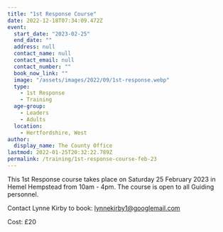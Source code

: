 ```yaml
---
title: "1st Response Course"
date: 2022-12-18T07:34:09.472Z
event:
  start_date: "2023-02-25"
  end_date: ""
  address: null
  contact_name: null
  contact_email: null
  contact_number: ""
  book_now_link: ""
  image: "/assets/images/2022/09/1st-response.webp"
  type:
    - 1st Response
    - Training
  age-group:
    - Leaders
    - Adults
  location:
    - Hertfordshire, West
author:
  display_name: The County Office
lastmod: 2022-01-25T20:32:22.789Z
permalink: /training/1st-response-course-feb-23
---
```

This 1st Response course takes place on Saturday 25 February 2023 in Hemel Hempstead from 10am - 4pm.  The course is open to all Guiding personnel.

Contact Lynne Kirby to book: <lynnekirby1@googlemail.com>

Cost: £20
